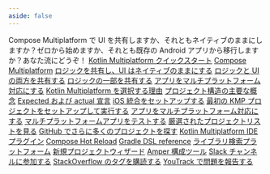 ```yaml
---
aside: false
---
```

<topic 
	xmlns:xsi="http://www.w3.org/2001/XMLSchema-instance" 
	xsi:noNamespaceSchemaLocation="https://resources.jetbrains.com/writerside/1.0/topic.v2.xsd"
	title="Kotlin Multiplatform を始める" id="get-started">
    <section-starting-page>
        <title>Kotlin Multiplatform を始める</title>
        <description>
            Compose Multiplatform で UI を共有しますか、それともネイティブのままにしますか？ゼロから始めますか、それとも既存の Android アプリから移行しますか？あなた流にどうぞ！
        </description>
        <spotlight>
            <a href="quickstart.md" type="cross-platform" summary="最初の KMP プロジェクトをセットアップして実行する">Kotlin Multiplatform クイックスタート</a>
            <a href="compose-multiplatform.topic" summary="JetBrains が開発した Kotlin ベースの宣言型マルチプラットフォーム UI フレームワークを発見する" type="creative">Compose Multiplatform</a>
        </spotlight>
        <primary>
            <title>一般的なユースケース</title>
            <a href="multiplatform-create-first-app.md" summary="Kotlin Multiplatform を理解し、Android と iOS の両方で動作するモバイルアプリを Android Studio で作成する">ロジックを共有し、UI はネイティブのままにする</a>
            <a href="compose-multiplatform-create-first-app.md" summary="Compose Multiplatform を使用して、Android、iOS、デスクトップ間で UI を共有するアプリケーションを作成する">ロジックと UI の両方を共有する</a>
            <a href="multiplatform-ktor-sqldelight.md" summary="Android と iOS 間で共有データアクセスレイヤーを持つマルチプラットフォームアプリを作成する">ロジックの一部を共有する</a>
            <a href="multiplatform-integrate-in-existing-app.md" summary="Android アプリケーションを Android および iOS 向け Kotlin Multiplatform に移行する">アプリをマルチプラットフォーム対応にする</a>
        </primary>
        <secondary>
            <title>Kotlin Multiplatform テクノロジー</title>
            <a href="kmp-overview.md" summary="KMP とは何か、その利点とユースケース">Kotlin Multiplatform を選択する理由</a>
            <a href="multiplatform-discover-project.md" summary="基本を学ぶ: 共通コードとプラットフォーム固有コード、ターゲット、ソースセット">プロジェクト構造の主要な概念</a>
            <a href="multiplatform-expect-actual.md" summary="expected および actual 宣言を使用して、プラットフォーム固有の API にアクセスする">Expected および actual 宣言</a>
            <a href="multiplatform-ios-integration-overview.md" summary="Kotlin Multiplatform 共有モジュールを iOS アプリに統合する">iOS 統合をセットアップする</a>
        </secondary>
        <misc>
            <links narrow="true">
                <group>
                    <title>チュートリアル&amp;サンプル</title>
                    <a href="quickstart.md" summary="最初の KMP プロジェクトをセットアップして実行する">最初の KMP プロジェクトをセットアップして実行する</a>
                    <a href="multiplatform-integrate-in-existing-app.md" summary="Android アプリケーションを iOS で動作させる">アプリをマルチプラットフォーム対応にする</a>
                    <a href="multiplatform-run-tests.md" summary="Kotlin Multiplatform アプリケーションの作成方法とテスト方法を学ぶ">マルチプラットフォームアプリをテストする</a>
                    <a href="multiplatform-samples.md" summary="Kotlin Multiplatform サンプル">厳選されたプロジェクトリストを見る</a>
                    <a href="https://github.com/topics/kotlin-multiplatform-sample" summary="GitHub &quot;kotlin-multiplatform&quot; トピック">GitHub でさらに多くのプロジェクトを探す</a>
                </group>
                <group>
                    <title>ツール</title>
                    <a href="https://plugins.jetbrains.com/plugin/14936-kotlin-multiplatform" summary="IntelliJ IDEA および Android Studio 用 Kotlin Multiplatform プラグイン">Kotlin Multiplatform IDE プラグイン</a>
                    <a href="compose-hot-reload.md" summary="Compose Hot Reload を使用して UI を迅速にイテレートする">Compose Hot Reload</a>
                    <a href="multiplatform-dsl-reference.md" summary="Kotlin Multiplatform プロジェクトの Gradle ビルドスクリプトを構成する">Gradle DSL reference</a>
                    <a href="https://klibs.io/" summary="JetBrains が開発した Kotlin Multiplatform ライブラリの実験的な検索プラットフォーム">ライブラリ検索プラットフォーム</a>
                    <a href="https://kmp.jetbrains.com/" summary="マルチプラットフォームプロジェクトテンプレートを素早く生成およびダウンロードする">新規プロジェクトウィザード</a>
                    <a href="amper.md" summary="Amper を使用したプロジェクト構成">Amper 構成ツール</a>
                </group>
                <group>
                    <title>コミュニティ&amp;ヘルプ</title>
                    <a href="https://kotlinlang.slack.com/archives/C3PQML5NU" summary="Kotlin Slack">Slack チャンネルに参加する</a>
                    <a href="https://stackoverflow.com/questions/tagged/kotlin-multiplatform" summary="kotlin-multiplatform タグを購読する">StackOverflow のタグを購読する</a>
                    <a href="https://youtrack.jetbrains.com/newIssue?project=KT" summary="Kotlin イシュートラッカー">YouTrack で問題を報告する</a>
                </group>
            </links>
        </misc>
    </section-starting-page>
</topic>